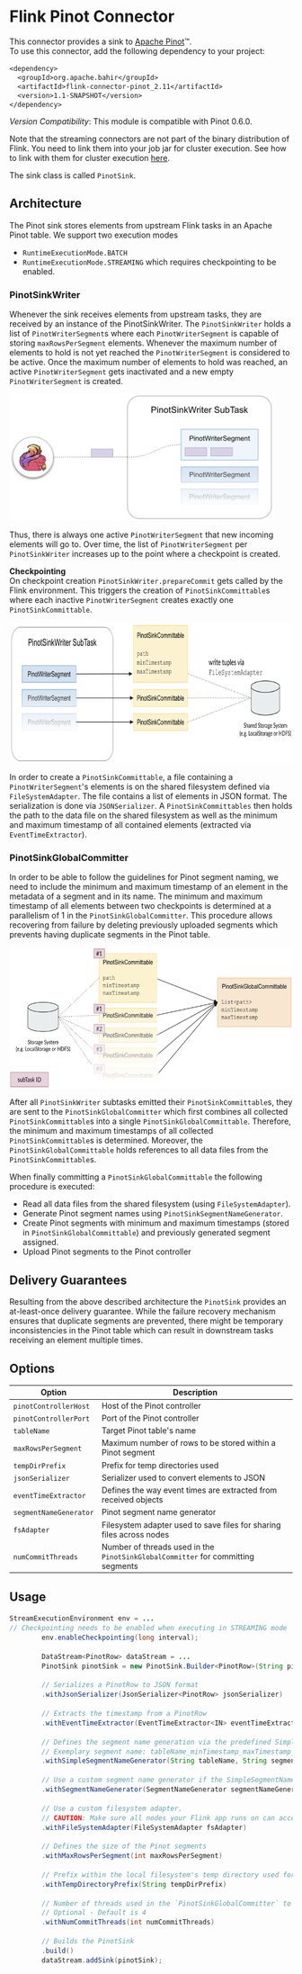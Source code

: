 # Flink Pinot Connector

This connector provides a sink to [Apache Pinot](http://pinot.apache.org/)™.  
To use this connector, add the following dependency to your project:

    <dependency>
      <groupId>org.apache.bahir</groupId>
      <artifactId>flink-connector-pinot_2.11</artifactId>
      <version>1.1-SNAPSHOT</version>
    </dependency>

*Version Compatibility*: This module is compatible with Pinot 0.6.0.

Note that the streaming connectors are not part of the binary distribution of Flink. You need to link them into your job jar for cluster execution.
See how to link with them for cluster execution [here](https://ci.apache.org/projects/flink/flink-docs-release-1.2/dev/linking.html).

The sink class is called `PinotSink`.

## Architecture
The Pinot sink stores elements from upstream Flink tasks in an Apache Pinot table.
We support two execution modes
* `RuntimeExecutionMode.BATCH`
* `RuntimeExecutionMode.STREAMING` which requires checkpointing to be enabled.

### PinotSinkWriter
Whenever the sink receives elements from upstream tasks, they are received by an instance of the PinotSinkWriter.
The `PinotSinkWriter` holds a list of `PinotWriterSegment`s where each `PinotWriterSegment` is capable of storing `maxRowsPerSegment` elements.
Whenever the maximum number of elements to hold is not yet reached the `PinotWriterSegment` is considered to be active.
Once the maximum number of elements to hold was reached, an active `PinotWriterSegment` gets inactivated and a new empty `PinotWriterSegment` is created.

<img height="225" alt="PinotSinkWriter" src="docs/images/PinotSinkWriter.png">

Thus, there is always one active `PinotWriterSegment` that new incoming elements will go to.
Over time, the list of `PinotWriterSegment` per `PinotSinkWriter` increases up to the point where a checkpoint is created.

**Checkpointing**  
On checkpoint creation `PinotSinkWriter.prepareCommit` gets called by the Flink environment.
This triggers the creation of `PinotSinkCommittable`s where each inactive `PinotWriterSegment` creates exactly one `PinotSinkCommittable`.

<img height="250" alt="PinotSinkWriter prepareCommit" src="docs/images/PinotSinkWriter_prepareCommit.png">

In order to create a `PinotSinkCommittable`, a file containing a `PinotWriterSegment`'s elements is on the shared filesystem defined via `FileSystemAdapter`.
The file contains a list of elements in JSON format. The serialization is done via `JSONSerializer`.
A `PinotSinkCommittables` then holds the path to the data file on the shared filesystem as well as the minimum and maximum timestamp of all contained elements (extracted via `EventTimeExtractor`).


### PinotSinkGlobalCommitter
In order to be able to follow the guidelines for Pinot segment naming, we need to include the minimum and maximum timestamp of an element in the metadata of a segment and in its name.
The minimum and maximum timestamp of all elements between two checkpoints is determined at a parallelism of 1 in the `PinotSinkGlobalCommitter`.
This procedure allows recovering from failure by deleting previously uploaded segments which prevents having duplicate segments in the Pinot table.

<img height="250" alt="PinotSinkGlobalCommitter combine" src="docs/images/PinotSinkGlobalCommitter_combine.png">

After all `PinotSinkWriter` subtasks emitted their `PinotSinkCommittable`s, they are sent to the `PinotSinkGlobalCommitter` which first combines all collected `PinotSinkCommittable`s into a single `PinotSinkGlobalCommittable`.
Therefore, the minimum and maximum timestamps of all collected `PinotSinkCommittable`s is determined. 
Moreover, the `PinotSinkGlobalCommittable` holds references to all data files from the `PinotSinkCommittable`s.

When finally committing a `PinotSinkGlobalCommittable` the following procedure is executed:
* Read all data files from the shared filesystem (using `FileSystemAdapter`).
* Generate Pinot segment names using `PinotSinkSegmentNameGenerator`.
* Create Pinot segments with minimum and maximum timestamps (stored in `PinotSinkGlobalCommittable`) and previously generated segment assigned.
* Upload Pinot segments to the Pinot controller


## Delivery Guarantees
Resulting from the above described architecture the `PinotSink` provides an at-least-once delivery guarantee.
While the failure recovery mechanism ensures that duplicate segments are prevented, there might be temporary inconsistencies in the Pinot table which can result in downstream tasks receiving an element multiple times.

## Options
| Option                 | Description                                                                      |
| ---------------------- | -------------------------------------------------------------------------------- | 
| `pinotControllerHost`  | Host of the Pinot controller                                                     |
| `pinotControllerPort`  | Port of the Pinot controller                                                     |
| `tableName`            | Target Pinot table's name                                                        |
| `maxRowsPerSegment`    | Maximum number of rows to be stored within a Pinot segment                       |
| `tempDirPrefix`         | Prefix for temp directories used                                                  |
| `jsonSerializer`       | Serializer used to convert elements to JSON                                      |
| `eventTimeExtractor`   | Defines the way event times are extracted from received objects                   |
| `segmentNameGenerator` | Pinot segment name generator                                                     |
| `fsAdapter`            | Filesystem adapter used to save files for sharing files across nodes               |
| `numCommitThreads`     | Number of threads used in the `PinotSinkGlobalCommitter` for committing segments |

## Usage
```java
StreamExecutionEnvironment env = ...
// Checkpointing needs to be enabled when executing in STREAMING mode
        env.enableCheckpointing(long interval);

        DataStream<PinotRow> dataStream = ...
        PinotSink pinotSink = new PinotSink.Builder<PinotRow>(String pinotControllerHost, String pinotControllerPort, String tableName)

        // Serializes a PinotRow to JSON format
        .withJsonSerializer(JsonSerializer<PinotRow> jsonSerializer)

        // Extracts the timestamp from a PinotRow
        .withEventTimeExtractor(EventTimeExtractor<IN> eventTimeExtractor)

        // Defines the segment name generation via the predefined SimpleSegmentNameGenerator
        // Exemplary segment name: tableName_minTimestamp_maxTimestamp_segmentNamePostfix_0
        .withSimpleSegmentNameGenerator(String tableName, String segmentNamePostfix)

        // Use a custom segment name generator if the SimpleSegmentNameGenerator does not work for your use case
        .withSegmentNameGenerator(SegmentNameGenerator segmentNameGenerator)

        // Use a custom filesystem adapter. 
        // CAUTION: Make sure all nodes your Flink app runs on can access the shared filesystem via the provided FileSystemAdapter
        .withFileSystemAdapter(FileSystemAdapter fsAdapter)

        // Defines the size of the Pinot segments
        .withMaxRowsPerSegment(int maxRowsPerSegment)

        // Prefix within the local filesystem's temp directory used for storing intermediate files
        .withTempDirectoryPrefix(String tempDirPrefix)
        
        // Number of threads used in the `PinotSinkGlobalCommitter` to commit a batch of segments
        // Optional - Default is 4
        .withNumCommitThreads(int numCommitThreads)

        // Builds the PinotSink
        .build()
        dataStream.addSink(pinotSink);
```
